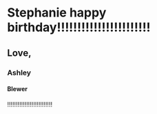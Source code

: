 # Stephanie happy birthday!!!!!!!!!!!!!!!!!!!!!!!

## Love,

### Ashley


#### Blewer


!!!!!!!!!!!!!!!!!!!!!!!!!!